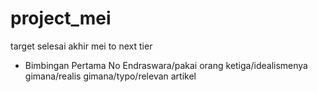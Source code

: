 # project_mei
target selesai akhir mei to next tier

- Bimbingan Pertama
No Endraswara/pakai orang ketiga/idealismenya gimana/realis gimana/typo/relevan artikel
